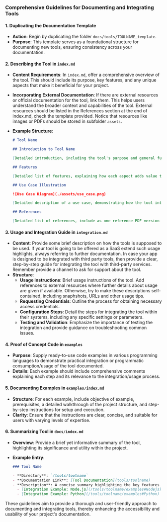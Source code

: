 ### Comprehensive Guidelines for Documenting and Integrating Tools

#### 1. Duplicating the Documentation Template

- **Action**: Begin by duplicating the folder `docs/tools/TOOLNAME_template`.
- **Purpose**: This template serves as a foundational structure for documenting new tools, ensuring consistency across your documentation.

#### 2. Describing the Tool in `index.md`

- **Content Requirements**: In `index.md`, offer a comprehensive overview of the tool. This should include its purpose, key features, and any unique aspects that make it beneficial for your project.
- **Incorporating External Documentation**: If there are external resources or official documentation for the tool, link them. This helps users understand the broader context and capabilities of the tool. External resources should be listed in the References section at the end of index.md, check the template provided. Notice that resources like images or PDFs should be stored in subfolder `assets`. 
- **Example Structure**:

  ```markdown
  # Tool Name

  ## Introduction to Tool Name

  [Detailed introduction, including the tool's purpose and general functionality.]

  ## Features

  [Detailed list of features, explaining how each aspect adds value to the project.]

  ## Use Case Illustration

  ![Use Case Diagram](./assets/use_case.png)

  [Detailed description of a use case, demonstrating how the tool integrates into workflows or solves specific problems.]

  ## References

  [Detailed list of references, include as one reference PDF version of catalogue entry for your tool.]
  ```

#### 3. Usage and Integration Guide in `integration.md`

- **Content**: Provide some brief description on how the tools is supposed to be used. If your tool is going to be offered as a SaaS extend such usage highlights, always referring to further documentation. In case your app is designed to be integrated with third party tools, then provide a clear, step-by-step guide for integrating the tool with third-party services. Remember provide a channel to ask for support about the tool.  
- **Structure**:
  - **Usage instructions**: Brief usage instructions of the tool. Add references to external resources where further details about usage are given if available. Otherwise, try to make these descriptions self-contained, including snaphshots, URLs and other usage tips.
  - **Requesting Credentials**: Outline the process for obtaining necessary access credentials.
  - **Configuration Steps**: Detail the steps for integrating the tool within their systems, including any specific settings or parameters.
  - **Testing and Validation**: Emphasize the importance of testing the integration and provide guidance on troubleshooting common issues.

#### 4. Proof of Concept Code in `examples`

- **Purpose**: Supply ready-to-use code examples in various programming languages to demonstrate practical integration or programmatic consumption/usage of the tool documented.
- **Details**: Each example should include comprehensive comments explaining each step and its relevance to the integration/usage process.

#### 5. Documenting Examples in `examples/index.md`

- **Structure**: For each example, include objective of example, prerequisites, a detailed walkthrough of the project structure, and step-by-step instructions for setup and execution.
- **Clarity**: Ensure that the instructions are clear, concise, and suitable for users with varying levels of expertise.

#### 6. Summarizing Tool in `docs/index.md`

- **Overview**: Provide a brief yet informative summary of the tool, highlighting its significance and utility within the project.
- **Example Entry**:

  ```markdown
  ### Tool Name

  - **Directory**: `/tools/toolname`
  - **Documentation Link**: [Tool Documentation](tools/toolname)
  - **Description**: A concise summary highlighting the key features and benefits of the tool. Insight into how it integrates with and enhances the project.
    - [Integration Example: Node.js](/tools/toolname/examples#Nodejs)
    - [Integration Example: Python](/tools/toolname/examples#Python)
  ```

These guidelines aim to provide a thorough and user-friendly approach to documenting and integrating tools, thereby enhancing the accessibility and usability of your project's documentation.

